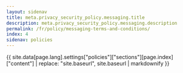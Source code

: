 ```yaml
---
layout: sidenav
title: meta.privacy_security_policy.messaging.title
description: meta.privacy_security_policy.messaging.description
permalink: /fr/policy/messaging-terms-and-conditions/
index: 4
sidenav: policies
---
```


{{ site.data[page.lang].settings["policies"]["sections"][page.index]["content"] | replace: "site.baseurl", site.baseurl | markdownify }}
